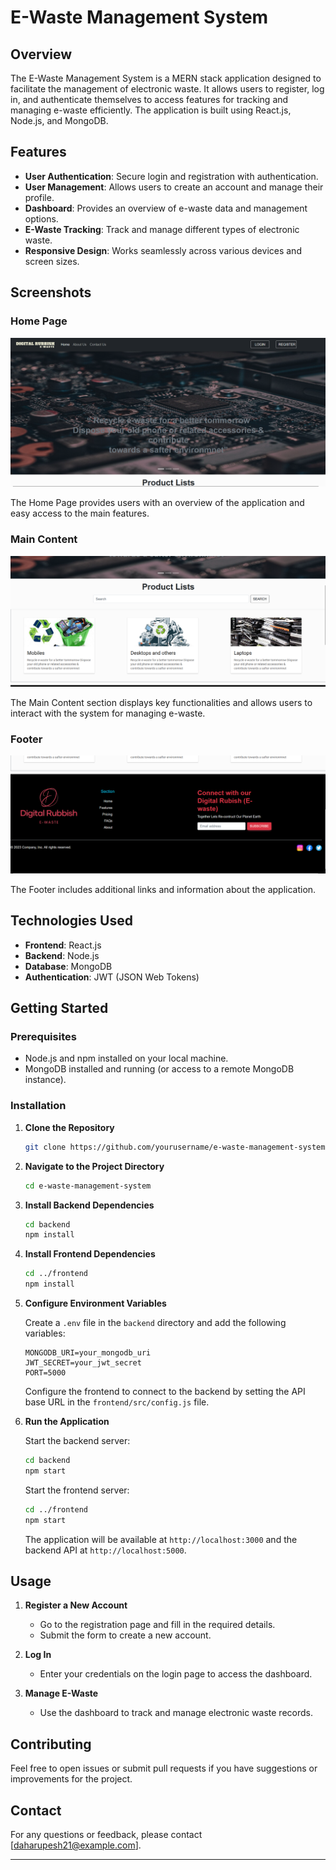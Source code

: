 # E-Waste Management System

## Overview

The E-Waste Management System is a MERN stack application designed to facilitate the management of electronic waste. It allows users to register, log in, and authenticate themselves to access features for tracking and managing e-waste efficiently. The application is built using React.js, Node.js, and MongoDB.

## Features

- **User Authentication**: Secure login and registration with authentication.
- **User Management**: Allows users to create an account and manage their profile.
- **Dashboard**: Provides an overview of e-waste data and management options.
- **E-Waste Tracking**: Track and manage different types of electronic waste.
- **Responsive Design**: Works seamlessly across various devices and screen sizes.

## Screenshots

### Home Page

![Home Page](./home.png)

The Home Page provides users with an overview of the application and easy access to the main features.

### Main Content

![Main Content](./body.png)

The Main Content section displays key functionalities and allows users to interact with the system for managing e-waste.

### Footer

![Footer](./footer.png)

The Footer includes additional links and information about the application.

## Technologies Used

- **Frontend**: React.js
- **Backend**: Node.js
- **Database**: MongoDB
- **Authentication**: JWT (JSON Web Tokens)

## Getting Started

### Prerequisites

- Node.js and npm installed on your local machine.
- MongoDB installed and running (or access to a remote MongoDB instance).

### Installation

1. **Clone the Repository**

   ```bash
   git clone https://github.com/yourusername/e-waste-management-system.git
   ```

2. **Navigate to the Project Directory**

   ```bash
   cd e-waste-management-system
   ```

3. **Install Backend Dependencies**

   ```bash
   cd backend
   npm install
   ```

4. **Install Frontend Dependencies**

   ```bash
   cd ../frontend
   npm install
   ```

5. **Configure Environment Variables**

   Create a `.env` file in the `backend` directory and add the following variables:

   ```env
   MONGODB_URI=your_mongodb_uri
   JWT_SECRET=your_jwt_secret
   PORT=5000
   ```

   Configure the frontend to connect to the backend by setting the API base URL in the `frontend/src/config.js` file.

6. **Run the Application**

   Start the backend server:

   ```bash
   cd backend
   npm start
   ```

   Start the frontend server:

   ```bash
   cd ../frontend
   npm start
   ```

   The application will be available at `http://localhost:3000` and the backend API at `http://localhost:5000`.

## Usage

1. **Register a New Account**

   - Go to the registration page and fill in the required details.
   - Submit the form to create a new account.

2. **Log In**

   - Enter your credentials on the login page to access the dashboard.

3. **Manage E-Waste**

   - Use the dashboard to track and manage electronic waste records.

## Contributing

Feel free to open issues or submit pull requests if you have suggestions or improvements for the project.



## Contact

For any questions or feedback, please contact [daharupesh21@example.com].

---
